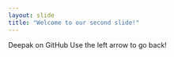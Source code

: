 ```yaml
---
layout: slide
title: "Welcome to our second slide!"
---
```

Deepak on GitHub
Use the left arrow to go back!
